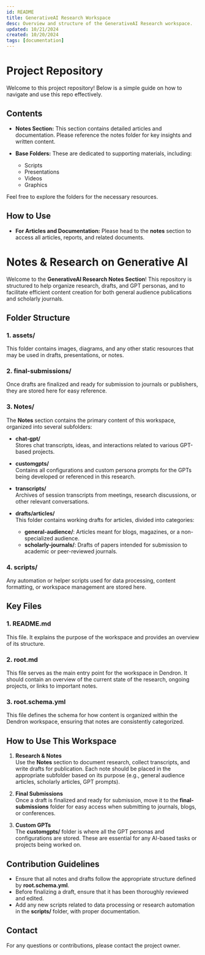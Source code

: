 ```yaml
---
id: README
title: GenerativeAI Research Workspace
desc: Overview and structure of the GenerativeAI Research workspace.
updated: 10/21/2024 
created: 10/20/2024
tags: [documentation]
---
```

# Project Repository

Welcome to this project repository! Below is a simple guide on how to navigate and use this repo effectively.

## Contents

- **Notes Section:** This section contains detailed articles and documentation. Please reference the notes folder for key insights and written content.
  
- **Base Folders:** These are dedicated to supporting materials, including:
  - Scripts
  - Presentations
  - Videos
  - Graphics

Feel free to explore the folders for the necessary resources.

## How to Use

- **For Articles and Documentation:** Please head to the **notes** section to access all articles, reports, and related documents.

# Notes & Research on Generative AI

Welcome to the **GenerativeAI Research Notes Section**! This repository is structured to help organize research, drafts, and GPT personas, and to facilitate efficient content creation for both general audience publications and scholarly journals.

## Folder Structure

### 1. **assets/**
   This folder contains images, diagrams, and any other static resources that may be used in drafts, presentations, or notes.

### 2. **final-submissions/**
   Once drafts are finalized and ready for submission to journals or publishers, they are stored here for easy reference.

### 3. **Notes/**
   The **Notes** section contains the primary content of this workspace, organized into several subfolders:
   
   - **chat-gpt/**  
     Stores chat transcripts, ideas, and interactions related to various GPT-based projects.
   
   - **customgpts/**  
     Contains all configurations and custom persona prompts for the GPTs being developed or referenced in this research.
   
   - **transcripts/**  
     Archives of session transcripts from meetings, research discussions, or other relevant conversations.

   - **drafts/articles/**  
     This folder contains working drafts for articles, divided into categories:
     - **general-audience/**: Articles meant for blogs, magazines, or a non-specialized audience.
     - **scholarly-journals/**: Drafts of papers intended for submission to academic or peer-reviewed journals.
   
### 4. **scripts/**
   Any automation or helper scripts used for data processing, content formatting, or workspace management are stored here.

## Key Files

### 1. **README.md**
   This file. It explains the purpose of the workspace and provides an overview of its structure.

### 2. **root.md**
   This file serves as the main entry point for the workspace in Dendron. It should contain an overview of the current state of the research, ongoing projects, or links to important notes.

### 3. **root.schema.yml**
   This file defines the schema for how content is organized within the Dendron workspace, ensuring that notes are consistently categorized.

## How to Use This Workspace

1. **Research & Notes**  
   Use the **Notes** section to document research, collect transcripts, and write drafts for publication. Each note should be placed in the appropriate subfolder based on its purpose (e.g., general audience articles, scholarly articles, GPT prompts).
   
2. **Final Submissions**  
   Once a draft is finalized and ready for submission, move it to the **final-submissions** folder for easy access when submitting to journals, blogs, or conferences.
   
3. **Custom GPTs**  
   The **customgpts/** folder is where all the GPT personas and configurations are stored. These are essential for any AI-based tasks or projects being worked on.

## Contribution Guidelines

- Ensure that all notes and drafts follow the appropriate structure defined by **root.schema.yml**.
- Before finalizing a draft, ensure that it has been thoroughly reviewed and edited.
- Add any new scripts related to data processing or research automation in the **scripts/** folder, with proper documentation.

## Contact

For any questions or contributions, please contact the project owner.
